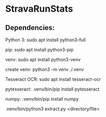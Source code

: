 # StravaRunStats

## Dependencies:
Python 3:
sudo apt install python3-full

pip:
sudo apt install python3-pip

venv:
sudo apt install python3-venv

create venv:
python3 -m venv ./.venv

Tesseract OCR:
sudo apt install tesseract-ocr

pytesseract:
.venv/bin/pip install pytesseract

numpy:
.venv/bin/pip install numpy

.venv/bin/python3 extract.py <directory/file>
